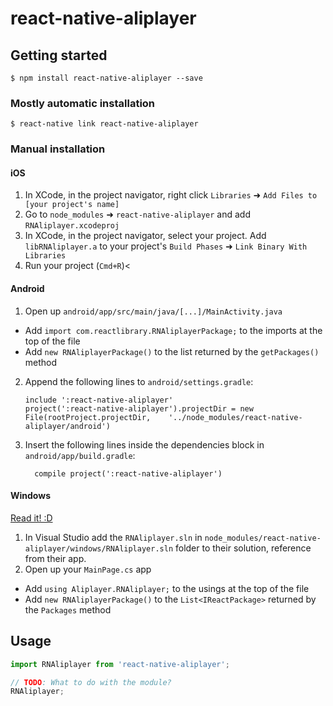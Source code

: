 
# react-native-aliplayer

## Getting started

`$ npm install react-native-aliplayer --save`

### Mostly automatic installation

`$ react-native link react-native-aliplayer`

### Manual installation


#### iOS

1. In XCode, in the project navigator, right click `Libraries` ➜ `Add Files to [your project's name]`
2. Go to `node_modules` ➜ `react-native-aliplayer` and add `RNAliplayer.xcodeproj`
3. In XCode, in the project navigator, select your project. Add `libRNAliplayer.a` to your project's `Build Phases` ➜ `Link Binary With Libraries`
4. Run your project (`Cmd+R`)<

#### Android

1. Open up `android/app/src/main/java/[...]/MainActivity.java`
  - Add `import com.reactlibrary.RNAliplayerPackage;` to the imports at the top of the file
  - Add `new RNAliplayerPackage()` to the list returned by the `getPackages()` method
2. Append the following lines to `android/settings.gradle`:
  	```
  	include ':react-native-aliplayer'
  	project(':react-native-aliplayer').projectDir = new File(rootProject.projectDir, 	'../node_modules/react-native-aliplayer/android')
  	```
3. Insert the following lines inside the dependencies block in `android/app/build.gradle`:
  	```
      compile project(':react-native-aliplayer')
  	```

#### Windows
[Read it! :D](https://github.com/ReactWindows/react-native)

1. In Visual Studio add the `RNAliplayer.sln` in `node_modules/react-native-aliplayer/windows/RNAliplayer.sln` folder to their solution, reference from their app.
2. Open up your `MainPage.cs` app
  - Add `using Aliplayer.RNAliplayer;` to the usings at the top of the file
  - Add `new RNAliplayerPackage()` to the `List<IReactPackage>` returned by the `Packages` method


## Usage
```javascript
import RNAliplayer from 'react-native-aliplayer';

// TODO: What to do with the module?
RNAliplayer;
```
  